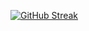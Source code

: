 [![GitHub Streak](https://streak-stats.demolab.com?user=zepedrocosta&theme=dark&hide_border=true)](https://git.io/streak-stats)
